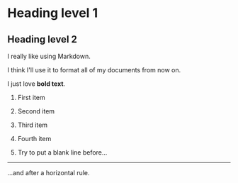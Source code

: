 # Heading level 1
## Heading level 2

I really like using Markdown.

I think I'll use it to format all of my documents from now on.

I just love **bold text**.

1. First item
8. Second item
3. Third item
5. Fourth item

6. Try to put a blank line before...

---

...and after a horizontal rule.
